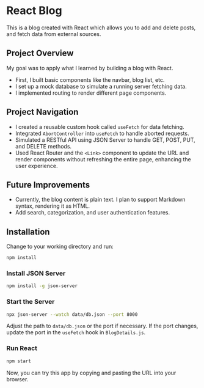 # React Blog

This is a blog created with React which allows you to add and delete posts, and fetch data from external sources.

## Project Overview
My goal was to apply what I learned by building a blog with React.
- First, I built basic components like the navbar, blog list, etc.
- I set up a mock database to simulate a running server fetching data.
- I implemented routing to render different page components.

## Project Navigation
- I created a reusable custom hook called `useFetch` for data fetching.
- Integrated `AbortController` into `useFetch` to handle aborted requests.
- Simulated a RESTful API using JSON Server to handle GET, POST, PUT, and DELETE methods.
- Used React Router and the `<Link>` component to update the URL and render components without refreshing the entire page, enhancing the user experience.

## Future Improvements
- Currently, the blog content is plain text. I plan to support Markdown syntax, rendering it as HTML.
- Add search, categorization, and user authentication features.

## Installation

Change to your working directory and run:
```sh
npm install
```

### Install JSON Server
```sh
npm install -g json-server
```

### Start the Server
```sh
npx json-server --watch data/db.json --port 8000
```
Adjust the path to `data/db.json` or the port if necessary. If the port changes, update the port in the `useFetch` hook in `BlogDetails.js`.

### Run React
```sh
npm start
```

Now, you can try this app by copying and pasting the URL into your browser.